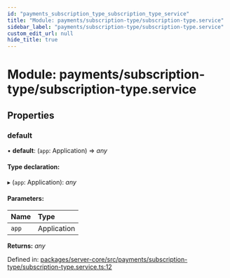 ```yaml
---
id: "payments_subscription_type_subscription_type_service"
title: "Module: payments/subscription-type/subscription-type.service"
sidebar_label: "payments/subscription-type/subscription-type.service"
custom_edit_url: null
hide_title: true
---
```


# Module: payments/subscription-type/subscription-type.service

## Properties

### default

• **default**: (`app`: Application) => *any*

#### Type declaration:

▸ (`app`: Application): *any*

#### Parameters:

Name | Type |
:------ | :------ |
`app` | Application |

**Returns:** *any*

Defined in: [packages/server-core/src/payments/subscription-type/subscription-type.service.ts:12](https://github.com/xr3ngine/xr3ngine/blob/77d12cea0/packages/server-core/src/payments/subscription-type/subscription-type.service.ts#L12)
